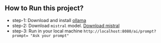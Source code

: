 ## How to Run this project?

- step-1: Download and install [ollama](https://ollama.com/)
- step-2: Download `mistral` model. [Download mistral](https://ollama.com/library/mistral)
- step-3: Run in your local machine `http://localhost:8080/ai/prompt?prompt= "Ask your prompt"`
